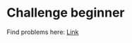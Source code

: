 # Challenge beginner

Find problems here: [Link](https://www.beecrowd.com.br/judge/en/problems/index/1)